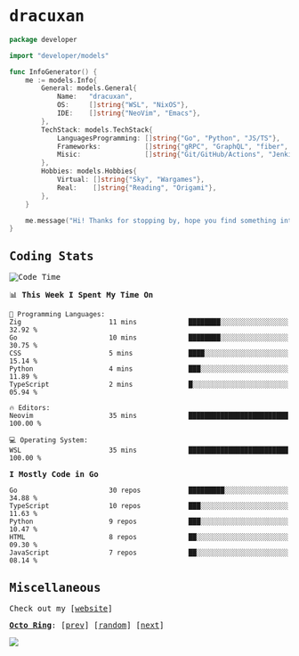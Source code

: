 <!-- Banner -->
<!--
<img src="https://i.imgur.com/mz4ym1F.png" style="max-height:550px"/>
-->


<samp>
	
<!-- Coded Intro -->
	
# dracuxan

```go
package developer

import "developer/models"

func InfoGenerator() {
	me := models.Info{
		General: models.General{
			Name:   "dracuxan",
			OS:     []string{"WSL", "NixOS"},
			IDE:    []string{"NeoVim", "Emacs"},
		},
		TechStack: models.TechStack{
			LanguagesProgramming: []string{"Go", "Python", "JS/TS"},
			Frameworks: 	      []string{"gRPC", "GraphQL", "fiber", "flask", "React.js", "Next.js"},
			Misic:                []string{"Git/GitHub/Actions", "Jenkins", "Docker"},
		},
		Hobbies: models.Hobbies{
			Virtual: []string{"Sky", "Wargames"},
			Real:    []string{"Reading", "Origami"},
		},		
	}

	me.message("Hi! Thanks for stopping by, hope you find something interesting!") 
}
```

## Coding Stats


<!--START_SECTION:waka-->
![Code Time](http://img.shields.io/badge/Code%20Time-355%20hrs%2015%20mins-blue)

📊 **This Week I Spent My Time On** 

```text
💬 Programming Languages: 
Zig                      11 mins             ████████░░░░░░░░░░░░░░░░░   32.92 % 
Go                       10 mins             ████████░░░░░░░░░░░░░░░░░   30.75 % 
CSS                      5 mins              ████░░░░░░░░░░░░░░░░░░░░░   15.14 % 
Python                   4 mins              ███░░░░░░░░░░░░░░░░░░░░░░   11.89 % 
TypeScript               2 mins              █░░░░░░░░░░░░░░░░░░░░░░░░   05.94 % 

🔥 Editors: 
Neovim                   35 mins             █████████████████████████   100.00 % 

💻 Operating System: 
WSL                      35 mins             █████████████████████████   100.00 % 
```

**I Mostly Code in Go** 

```text
Go                       30 repos            █████████░░░░░░░░░░░░░░░░   34.88 % 
TypeScript               10 repos            ███░░░░░░░░░░░░░░░░░░░░░░   11.63 % 
Python                   9 repos             ███░░░░░░░░░░░░░░░░░░░░░░   10.47 % 
HTML                     8 repos             ██░░░░░░░░░░░░░░░░░░░░░░░   09.30 % 
JavaScript               7 repos             ██░░░░░░░░░░░░░░░░░░░░░░░   08.14 % 
```




<!--END_SECTION:waka-->

## Miscellaneous

Check out my [[website](https://bynisarg.in/)]

[**Octo Ring**](https://octo-ring.com/):
[[prev](https://octo-ring.com/p/dracuxan/prev)]  [[random](https://octo-ring.com/p/dracuxan/random)]  [[next](https://octo-ring.com/p/dracuxan/next)]

![](https://komarev.com/ghpvc/?username=dracuxan&style=flat-square)

</samp>

